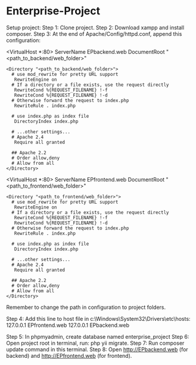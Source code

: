 # Enterprise-Project

Setup project:
Step 1: Clone project.
Step 2: Download xampp and install composer.
Step 3: At the end of Apache/Config/httpd.conf, append this configuration:

<VirtualHost *:80>
    ServerName EPbackend.web
    DocumentRoot "<path_to_backend/web_folder>"
           
    <Directory "<path_to_backend/web_folder>">
      # use mod_rewrite for pretty URL support
       RewriteEngine on
      # If a directory or a file exists, use the request directly
       RewriteCond %{REQUEST_FILENAME} !-f
       RewriteCond %{REQUEST_FILENAME} !-d
      # Otherwise forward the request to index.php
       RewriteRule . index.php

      # use index.php as index file
       DirectoryIndex index.php

      # ...other settings...
      # Apache 2.4
       Require all granted
               
      ## Apache 2.2
      # Order allow,deny
      # Allow from all
    </Directory>
</VirtualHost>

<VirtualHost *:80>
    ServerName EPfrontend.web
    DocumentRoot "<path_to_frontend/web_folder>"
           
    <Directory "<path_to_frontend/web_folder>">
      # use mod_rewrite for pretty URL support
       RewriteEngine on
      # If a directory or a file exists, use the request directly
       RewriteCond %{REQUEST_FILENAME} !-f
       RewriteCond %{REQUEST_FILENAME} !-d
      # Otherwise forward the request to index.php
       RewriteRule . index.php

      # use index.php as index file
       DirectoryIndex index.php

      # ...other settings...
      # Apache 2.4
       Require all granted
               
      ## Apache 2.2
      # Order allow,deny
      # Allow from all
    </Directory>
</VirtualHost>

Remember to change the path in configuration to project folders.

Step 4: Add this line to host file in c:\Windows\System32\Drivers\etc\hosts:
127.0.0.1   EPfrontend.web
127.0.0.1   EPbackend.web

Step 5: In phpmyadmin, create database named enterprise_project
Step 6: Open project root in terminal, run: php yii migrate.
Step 7: Run composer update command in this terminal.
Step 8: Open http://EPbackend.web (for backend) and http://EPfrontend.web (for frontend).
